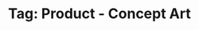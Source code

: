 ---
layout: portfolio
title: 'Tag: Product - Concept Art'
permalink: /portfolio/tags/product/concept-art
type: tag
uid: concept-art
pagination:
    enabled: true
    tag: [concept-art]
---
